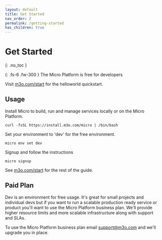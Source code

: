 ```yaml
---
layout: default
title: Get Started
nav_order: 2
permalink: /getting-started
has_children: true
---
```


# Get Started
{: .no_toc }

{: .fs-6 .fw-300 }
The Micro Platform is free for developers

Visit [m3o.com/start](https://m3o.com/start) for the helloworld quickstart.

## Usage


Install Micro to build, run and manage services locally or on the Micro Platform.

```
curl -fsSL https://install.m3o.com/micro | /bin/bash
```

Set your environment to 'dev' for the free environment.

```
micro env set dev
```

Signup and follow the instructions

```
micro signup
```

See [m3o.com/start](https://m3o.com/start) for the rest of the guide.

## Paid Plan

Dev is an environment for free usage. It's great for small projects and individual devs but if you want 
to run a scalable production ready service or product you'll want to use the Micro Platform business plan. 
We'll provide higher resource limits and more scalable infrastructure along with support and SLAs.

To use the Micro Platform business plan email [support@m3o.com](mailto:support@m3o.com) and we'll upgrade you in place.
